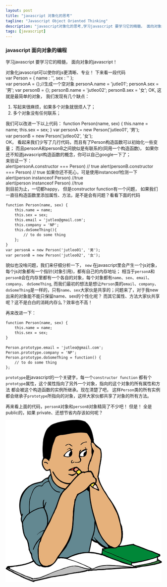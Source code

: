 ```yaml
---
layout: post
title: "javascript 对象化的思考"
tagline: "Javascript Object Oriented Thinking"
description: "javascript对象化的思考,学习javascript 要学习它的精髓， 面向对象的javascript！ "
tags: [javascript]
---
```


### javascript 面向对象的编程  
  
  学习javascript 要学习它的精髓， 面向对象的javascript！  
  
  对象化javascript可以使你的js更清晰、专业！ 下来看一段代码    
	var Person = {
		name : '',
		sex : ''
	};  
	var personA = {};//生成一个空对象
	personA.name = 'jutle01';
	personA.sex = '男';
	var personB = {};
	personB.name = 'jutleo02';
	personB.sex = '女';
  OK, 这就是最简单的对象， 我们发现有几个缺点：    
1. 写起来很麻烦，如果多个对象就很烦人了；  
2. 多个对象没有任何联系；    

我们可以改进一下以上代码：
	function Person(name, sex) {
		this.name = name;
		this.sex = sex;
	}
	var personA = new Person('jutleo01', '男');  
	var personB = new Person('jutleo02', '女');  
  OK， 看起来我们少写了几行代码，而且有了Person构造函数可以初始化一些变量； 而且personA和personB之间貌似是有联系的(同用一个构造函数)，
  如果你还不知道javascript构造函数的概念，你可以自己google一下了；    
  来验证一下：  
	alert(personA.constructor === Person) // true
	alert(personB.constructor === Person) // true
  如果你还不死心，可是使用instanceof检测一下  
	alert(person instanceof Person) //true  
	alert(person instanceof Person) //true  
到目前为止，一切都happy， 但是constructor function有一个问题， 如果我们一直往构造函数里添加属性、方法，是不是会有问题？看看下面的代码

	function Person(name, sex) {
		this.name = name;
		this.sex = sex;
		this.email = 'jutleo@gmail.com';
		this.company = 'NP';
		this.doSomeThing(){
			// to do some thing
		};
	}
	var personA = new Person('jutleo01', '男');  
	var personB = new Person('jutleo02', '女');   
	
貌似也没啥问题，我们来仔细分析一下， `new` 在javascript里会产生一个js对象，每个js对象都有一个指针(对象引用)，都有自己的内存地址；
相当于`personA`和`personB`会在内存里都有一个各自的对象，每个对象都有`name`、`sex`、`email`、`company`、 `doSomeThing`,
而我们最初的想法是想让`Person`类的`email`、`company`、`doSomeThing`是一样的，只有`name`、`sex`大家伙是共享的；问题来了，对于我new出来的对象能不能只保留name、sex的个性化呢？
而其它属性、方法大家伙共享呢？这不是白白的消耗内存么？效率也不高！  

再来改进一下： 
	
	function Person(name, sex) {
		this.name = name;
		this.sex = sex;
	}
	
	Person.prototype.email = 'jutleo@gmail.com';
	Person.prototype.company = 'NP';
	Person.prototype.doSomeThing = function() {
		// to do some thing
	};
  
`prototype`是javascript的一个关键字，每一个`constructor function` 都有个 `prototype`属性，这个属性指向了另外一个对象，指向的这个对象的所有属性和方法
都会被这个构造函数的实例所继承。现在清楚了吧， 这样`Person`类的所有实例都会继承子`prototype`所指向的对象，这样大家伙都共享了对象的所有方法。  

  再来看上面的代码，`personA`对象和`personB`对象精简了不少吧！ 但是！ 全是public的，如果 private、还想节省内存该如何呢？  

  
  ![既要节省内存，又要对象化](/static/img/20130419001.jpg)
  